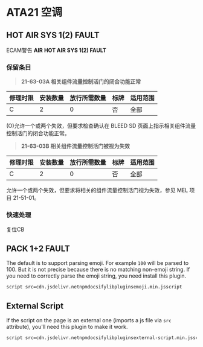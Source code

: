 # ATA21 空调

## **HOT AIR SYS 1(2) FAULT**

ECAM警告 **AIR** **HOT AIR SYS 1(2) FAULT**

### **保留条目**
> **21-63-03A 相关组件流量控制活门的闭合功能正常**

| 修理时限 | 安装数量 | 放行所需数量 | 标牌 | 适用范围 |
| -------- | -------- | ------------ | ---- | -------- |
| C        | 2        | 0            | 否   | 全部     |

(O)允许一个或两个失效，但要求检查确认在 BLEED SD 页面上指示相关组件流量控制活门的闭合功能正常。
> **21-63-03B 相关组件流量控制活门被视为失效**

| 修理时限 | 安装数量 | 放行所需数量 | 标牌 | 适用范围 |
| -------- | -------- | ------------ | ---- | -------- |
| C        | 2        | 0            | 否   | 全部     |

允许一个或两个失效，但要求将相关的组件流量控制活门视为失效，参见 MEL 项目 21-51-01。

### 快速处理

复位CB



## **PACK 1+2 FAULT**

The default is to support parsing emoji. For example `100` will be parsed to 100. But it is not precise because there is no matching non-emoji string. If you need to correctly parse the emoji string, you need install this plugin.

```html
script src=cdn.jsdelivr.netnpmdocsifylibpluginsemoji.min.jsscript
```

## External Script

If the script on the page is an external one (imports a js file via `src` attribute), you'll need this plugin to make it work.

```html
script src=cdn.jsdelivr.netnpmdocsifylibpluginsexternal-script.min.jsscript
```

